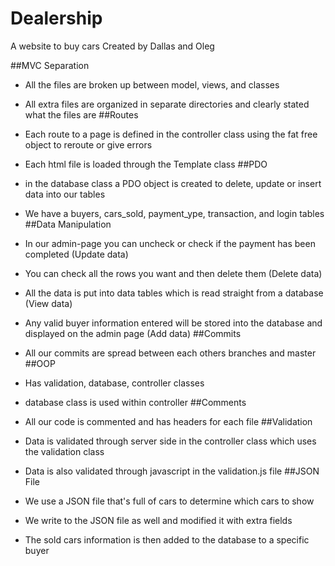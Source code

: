 # Dealership
A website to buy cars
Created by Dallas and Oleg

##MVC Separation
- All the files are broken up between model, views, and classes

- All extra files are organized in separate directories and 
clearly stated what the files are
##Routes
- Each route to a page is defined in the controller
class using the fat free object to reroute or give errors

- Each html file is loaded through the Template class
##PDO
- in the database class a PDO object is created to delete,
update or insert data into our tables

- We have a buyers, cars_sold, payment_ype, transaction, and login tables
##Data Manipulation
- In our admin-page you can uncheck or check if the payment has been 
completed (Update data)

- You can check all the rows you want and then delete them (Delete data)

- All the data is put into data tables which is read straight from a database (View data)

- Any valid buyer information entered will be stored into the database
and displayed on the admin page (Add data)
##Commits
- All our commits are spread between each others branches and master
##OOP
- Has validation, database, controller classes

- database class is used within controller
##Comments
- All our code is commented and has headers for each file
##Validation
- Data is validated through server side in the controller class
which uses the validation class

- Data is also validated through javascript in the validation.js file
##JSON File
- We use a JSON file that's full of cars to determine which cars to show

- We write to the JSON file as well and modified it with extra fields

- The sold cars information is then added to the database to a specific buyer
